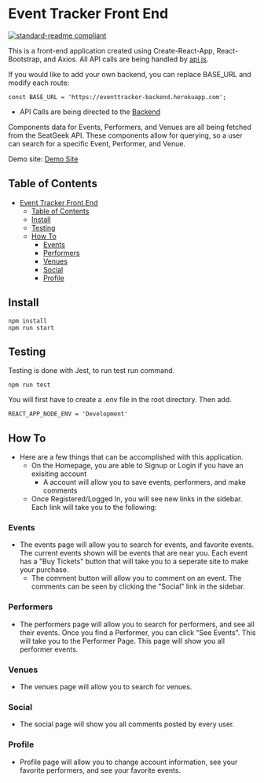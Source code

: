 # Event Tracker Front End

[![standard-readme compliant](https://img.shields.io/badge/readme%20style-standard-brightgreen.svg?style=flat-square)](https://github.com/robertvessnalong/eventtracker-frontend)

This is a front-end application created using Create-React-App, React-Bootstrap, and Axios. All API calls are being handled by [api.js](src/API/api.js).

If you would like to add your own backend, you can replace BASE_URL and modify each route:

```
const BASE_URL = 'https://eventtracker-backend.herokuapp.com';
```

- API Calls are being directed to the [Backend](https://github.com/robertvessnalong/eventtracker-backend)

Components data for Events, Performers, and Venues are all being fetched from the SeatGeek API. These components allow for querying, so a user can search for a specific Event, Performer, and Venue.

Demo site: [Demo Site](https://admiring-allen-10c927.netlify.app/)

## Table of Contents

- [Event Tracker Front End](#event-tracker-front-end)
  - [Table of Contents](#table-of-contents)
  - [Install](#install)
  - [Testing](#testing)
  - [How To](#how-to)
    - [Events](#events)
    - [Performers](#performers)
    - [Venues](#venues)
    - [Social](#social)
    - [Profile](#profile)

## Install

```
npm install
npm run start
```

## Testing

Testing is done with Jest, to run test run command.

```
npm run test
```

You will first have to create a .env file in the root directory. Then add.

```
REACT_APP_NODE_ENV = 'Development'
```

## How To

- Here are a few things that can be accomplished with this application.
  - On the Homepage, you are able to Signup or Login if you have an exisiting account
    - A account will allow you to save events, performers, and make comments
  - Once Registered/Logged In, you will see new links in the sidebar. Each link will take you to the following:

### Events

- The events page will allow you to search for events, and favorite events. The current events shown will be events that are near you. Each event has a "Buy Tickets" button that will take you to a seperate site to make your purchase.
  - The comment button will allow you to comment on an event. The comments can be seen by clicking the "Social" link in the sidebar.

### Performers

- The performers page will allow you to search for performers, and see all their events. Once you find a Performer, you can click "See Events". This will take you to the Performer Page. This page will show you all performer events.

### Venues

- The venues page will allow you to search for venues.

### Social

- The social page will show you all comments posted by every user.

### Profile

- Profile page will allow you to change account information, see your favorite performers, and see your favorite events.
